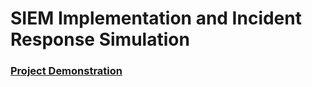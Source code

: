 <h1>SIEM Implementation and Incident Response Simulation</h1>

 ### [Project Demonstration](https://jeremiaheze.github.io/)

